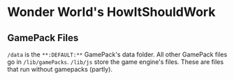 # Wonder World's HowItShouldWork

## GamePack Files

`/data` is the `**:DEFAULT:**` GamePack's data folder. All other GamePack files go in `/lib/gamePacks`. `/lib/js` store the game engine's files. These are files that run without gamepacks (partly).